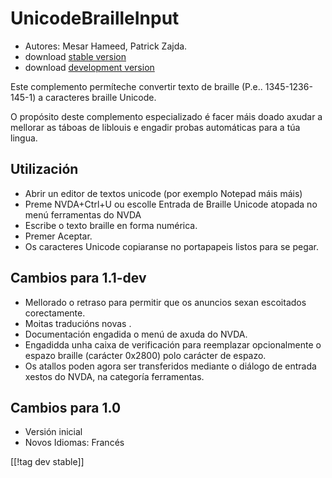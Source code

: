 # UnicodeBrailleInput #

* Autores: Mesar Hameed, Patrick Zajda.
* download [stable version][1]
* download [development version][2]

Este complemento permíteche convertir texto de braille
(P.e.. 1345-1236-145-1) a caracteres braille Unicode.

O propósito deste complemento especializado é facer máis doado axudar a
mellorar as táboas de liblouis e engadir probas automáticas para a túa
lingua.

## Utilización ##

* Abrir un editor de textos unicode (por exemplo Notepad máis máis)
* Preme NVDA+Ctrl+U ou escolle Entrada de Braille Unicode atopada no menú
  ferramentas do NVDA
* Escribe o texto braille en forma numérica.
* Premer Aceptar.
* Os caracteres Unicode copiaranse no portapapeis listos para se pegar.

## Cambios para 1.1-dev ##

* Mellorado o retraso para permitir que os anuncios sexan escoitados
  corectamente.
* Moitas traducións novas .
* Documentación engadida o menú de axuda do NVDA.
* Engadidda unha caixa de verificación para reemplazar opcionalmente o
  espazo braille (carácter 0x2800) polo carácter de espazo.
* Os atallos poden agora ser transferidos mediante o diálogo de entrada
  xestos do NVDA, na categoría ferramentas.

## Cambios para 1.0 ##

* Versión inicial
* Novos Idiomas: Francés

[[!tag dev stable]]

[1]: http://addons.nvda-project.org/files/get.php?file=ubi

[2]: http://addons.nvda-project.org/files/get.php?file=ubi-dev
